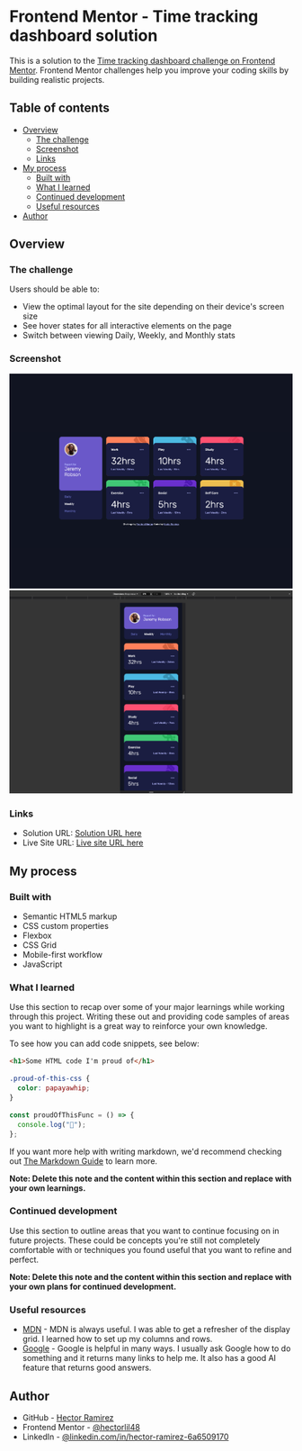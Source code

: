 # Frontend Mentor - Time tracking dashboard solution

This is a solution to the [Time tracking dashboard challenge on Frontend Mentor](https://www.frontendmentor.io/challenges/time-tracking-dashboard-UIQ7167Jw). Frontend Mentor challenges help you improve your coding skills by building realistic projects.

## Table of contents

- [Overview](#overview)
  - [The challenge](#the-challenge)
  - [Screenshot](#screenshot)
  - [Links](#links)
- [My process](#my-process)
  - [Built with](#built-with)
  - [What I learned](#what-i-learned)
  - [Continued development](#continued-development)
  - [Useful resources](#useful-resources)
- [Author](#author)

## Overview

### The challenge

Users should be able to:

- View the optimal layout for the site depending on their device's screen size
- See hover states for all interactive elements on the page
- Switch between viewing Daily, Weekly, and Monthly stats

### Screenshot

![](./screenshots/desktop.png)
![](./screenshots/moblie.png)

### Links

- Solution URL: [Solution URL here](https://github.com/hectorlil48/time-tracking-dashboard-main)
- Live Site URL: [Live site URL here](https://hectorlil48.github.io/time-tracking-dashboard-main/)

## My process

### Built with

- Semantic HTML5 markup
- CSS custom properties
- Flexbox
- CSS Grid
- Mobile-first workflow
- JavaScript

### What I learned

Use this section to recap over some of your major learnings while working through this project. Writing these out and providing code samples of areas you want to highlight is a great way to reinforce your own knowledge.

To see how you can add code snippets, see below:

```html
<h1>Some HTML code I'm proud of</h1>
```

```css
.proud-of-this-css {
  color: papayawhip;
}
```

```js
const proudOfThisFunc = () => {
  console.log("🎉");
};
```

If you want more help with writing markdown, we'd recommend checking out [The Markdown Guide](https://www.markdownguide.org/) to learn more.

**Note: Delete this note and the content within this section and replace with your own learnings.**

### Continued development

Use this section to outline areas that you want to continue focusing on in future projects. These could be concepts you're still not completely comfortable with or techniques you found useful that you want to refine and perfect.

**Note: Delete this note and the content within this section and replace with your own plans for continued development.**

### Useful resources

- [MDN](https://developer.mozilla.org/en-US/) - MDN is always useful. I was able to get a refresher of the display grid. I learned how to set up my columns and rows.
- [Google](https://www.google.com) - Google is helpful in many ways. I usually ask Google how to do something and it returns many links to help me. It also has a good AI feature that returns good answers.

## Author

- GitHub - [Hector Ramirez](https://github.com/hectorlil48)
- Frontend Mentor - [@hectorlil48](https://www.frontendmentor.io/profile/hectorlil48)
- LinkedIn - [@linkedin.com/in/hector-ramirez-6a6509170](https://www.linkedin.com/in/hector-ramirez-6a6509170/overlay/contact-info/)
